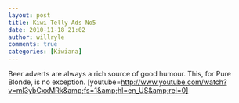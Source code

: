 ```yaml
---
layout: post
title: Kiwi Telly Ads No5
date: 2010-11-18 21:02
author: willryle
comments: true
categories: [Kiwiana]
---
```

Beer adverts are always a rich source of good humour. This, for Pure Blonde, is no exception.
[youtube=http://www.youtube.com/watch?v=ml3ybCxxMRk&amp;fs=1&amp;hl=en_US&amp;rel=0]
